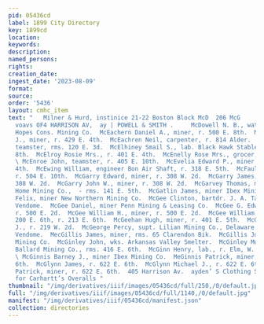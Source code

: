 ```yaml
---
pid: 05436cd
label: 1899 City Directory
key: 1899cd
location: 
keywords: 
description: 
named_persons: 
rights: 
creation_date: 
ingest_date: '2023-08-09'
format: 
source: 
order: '5436'
layout: cmhc_item
text: "   Milner & Hurd, instinice 21-22 Boston Block McD  206 McG     eav estate,
  voavs OF4 HARRISON AV,  ay | POWELL & SMITH .     McDowell N. B., watchman Small
  Hopes Cons. Mining Co.  McEachern Daniel A., miner, r. 500 E. 8th.  McEachern John
  J., miner, r. 429 E. 4th.  McEachren Neil, carpenter, r. 814 Alder.  McEany Peter,
  teamster, rms. 120 E. 3d.  McElhiney Smail S., lab. Black Hawk Stables, r. 128 E.
  8th.  McElroy Rosie Mrs., r. 401 E. 4th.  McEnelly Rose Mrs., grocer, 716 E. 6th.
  \ McEnroe John, teamster, r. 405 E. 10th.  McEvelia Edward P., miner, r. 634 E.
  4th.  McEwing William, engineer Bon Air Shaft, r. 318 E. 5th.  McFaul Mary L. Miss,
  r. 504 E. 10th.  McGarry Edward, miner, r. 308 W. 2d.  McGarry James, miner, r.
  308 W. 2d.  McGarry John W., miner, r. 308 W. 2d.  McGarvey Thomas, miner Leadville
  Home Mining Co.,  - rms. 141 E. 5th.  McGatlin James, miner Ibex Mining Co.  MeGavin
  Felix, miner New Northern Mining Co.  McGee Clinton, bartdr. J. A. Tate. r. Hotel
  Vendome.  McGee Daniel, miner Penn Mining & Leasing Co.  McGee G. Edward, miner,
  r. 500 E. 2d.  McGee William H., miner, r. 500 E. 2d.  McGee William H., saloon,
  200 E. 6th, r. 213 E. 6th.  McGeehan Hugh, miner, r. 401 E. 5th.  McGeeney Patrick
  J., r. 219 W. 2d.  McGeorge Percy, supt. Lilian Mining Co., Delaware BIk., r. Hotel
  Vendome.  MecGillis James, miner, rms. 65 Clarendon Bik.  McGillis John, miner Mab
  Mining Co.  McGinley John, wks. Arkansas Valley Smelter.  McGinley Murty, miner
  Ballard Mining Co., rms. 416 E. 6th.  McGinn Henry, lab., r. Elm, W. of R. R. crossing.
  \ McGinnis Barney J., miner Ibex Mining Co.  MeGinnis Patrick, miner, r. 200 E.
  6th.  McGlynn James, r. 622 E. 6th.  McGlynn Michael J., r. 622 E. 6th.  McGlynn
  Patrick, miner, r. 622 E. 6th.  405 Harrison Av.  ayden’ S Clothing Store Agents
  for Carhartt’s Overalls "
thumbnail: "/img/derivatives/iiif/images/05436cd/full/250,/0/default.jpg"
full: "/img/derivatives/iiif/images/05436cd/full/1140,/0/default.jpg"
manifest: "/img/derivatives/iiif/05436cd/manifest.json"
collection: directories
---
```

